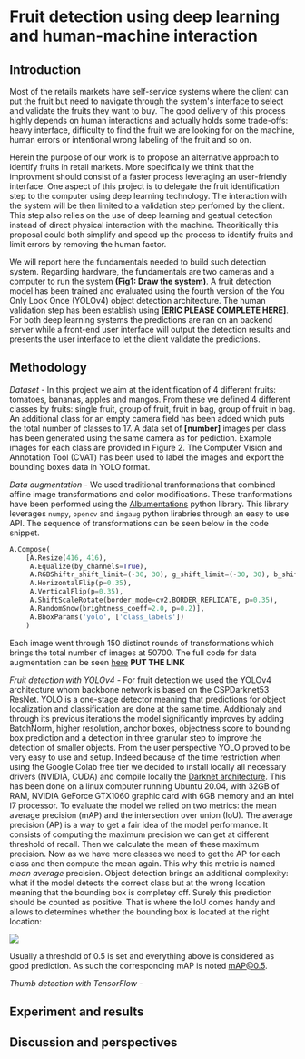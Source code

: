 # Fruit detection using deep learning and human-machine interaction

## Introduction

Most of the retails markets have self-service systems where the client can put the fruit but need to navigate through the
system's interface to select and validate the fruits they want to buy. The good delivery of this process highly depends on
human interactions and actually holds some trade-offs: heavy interface, difficulty to find the fruit we are looking for on
the machine, human errors or intentional wrong labeling of the fruit and so on.

Herein the purpose of our work is to propose an alternative approach to identify fruits in retail markets. More
specifically we think that the improvment should consist of a faster process leveraging an user-friendly interface. One
aspect of this project is to delegate the fruit identification step to the computer using deep learning technology. The
interaction with the system will be then limited to a validation step perfomed by the client. This step also relies on
the use of deep learning and gestual detection instead of direct physical interaction with the machine. Theoritically this
proposal could both simplify and speed up the process to identify fruits and limit errors by removing the human factor.

We will report here the fundamentals needed to build such detection system. Regarding hardware, the fundamentals are two
cameras and a computer to run the system **(Fig1: Draw the system)**. A fruit detection model has been trained and
evaluated using the fourth version of the You Only Look Once (YOLOv4) object detection architecture. The human validation
step has been establish using **[ERIC PLEASE COMPLETE HERE]**. For both deep learning systems the predictions are ran on an
backend server while a front-end user interface will output the detection results and presents the user interface to let the
client validate the predictions.

## Methodology

*Dataset* - In this project we aim at the identification of 4 different fruits: tomatoes, bananas, apples and mangos.
From these we defined 4 different classes by fruits: single fruit, group of fruit, fruit in bag, group of fruit in bag.
An additional class for an empty camera field has been added which puts the total number of classes to 17. A data set of
**[number]** images per class has been generated using the same camera as for pediction. Example images for each class 
are provided in Figure 2. The Computer Vision and Annotation Tool (CVAT) has been used to label the images and export
the bounding boxes data in YOLO format.

*Data augmentation* - We used traditional tranformations that combined affine image transformations and color modifications.
These tranformations have been performed using the [Albumentations](https://github.com/albumentations-team/albumentations) python library. This library leverages `numpy`, `opencv` and `imgaug` python lirabries through an easy to use API. The sequence of transformations can be seen below in the code snippet.
```python
A.Compose(
    [A.Resize(416, 416),
     A.Equalize(by_channels=True),
     A.RGBShiftr_shift_limit=(-30, 30), g_shift_limit=(-30, 30), b_shift_limit=(-30, 30), p=0.25),
     A.HorizontalFlip(p=0.35),
     A.VerticalFlip(p=0.35),
     A.ShiftScaleRotate(border_mode=cv2.BORDER_REPLICATE, p=0.35),
     A.RandomSnow(brightness_coeff=2.0, p=0.2)],
     A.BboxParams('yolo', ['class_labels'])
    )
```
Each image went through 150 distinct rounds of transformations which brings the total number of images at 50700. The
full code for data augmentation can be seen [here]() **PUT THE LINK**

*Fruit detection with YOLOv4* - For fruit detection we used the YOLOv4 architecture whom backbone network is based on the
CSPDarknet53 ResNet. YOLO is a one-stage detector meaning that predictions for object localization and classification are done
at the same time. Additionaly and through its previous iterations the model significantly improves by adding BatchNorm, higher
resolution, anchor boxes, objectness score to bounding box prediction and a detection in three granular step to improve
the detection of smaller objects. From the user perspective YOLO proved to be very easy to use and setup. Indeed because
of the time restriction when using the Google Colab free tier we decided to install locally all necessary drivers (NVIDIA,
CUDA) and compile locally the [Darknet architecture](https://github.com/AlexeyAB/darknet). This has been done on a linux computer running Ubuntu 20.04, with 32GB of RAM, NVIDIA GeForce GTX1060 graphic card with 6GB memory and an intel I7 processor.
To evaluate the model we relied on two metrics: the mean average precision (mAP) and the intersection over union (IoU).
The average precision (AP) is a way to get a fair idea of the model performance. It consists of computing the maximum
precision we can get at different threshold of recall. Then we calculate the mean of these maximum precision. Now as we
have more classes we need to get the AP for each class and then compute the mean again. This why this metric is named
*mean average* precision. Object detection brings an additional complexity: what if the model detects the correct class
but at the wrong location meaning that the bounding box is completey off. Surely this prediction should be counted as
positive. That is where the IoU comes handy and allows to determines whether the bounding box is located at the right
location: 

<img src="https://render.githubusercontent.com/render/math?math=IoU = {\sum_\text{all objects} \text{Area of Intersection}} \over {\sum_\text{all objects} \text{Area of Union}} > 0.5">

Usually a threshold of 0.5 is set and everything above is considered as good prediction. As such the
corresponding mAP is noted mAP@0.5. 

*Thumb detection with TensorFlow* -

## Experiment and results

## Discussion and perspectives
